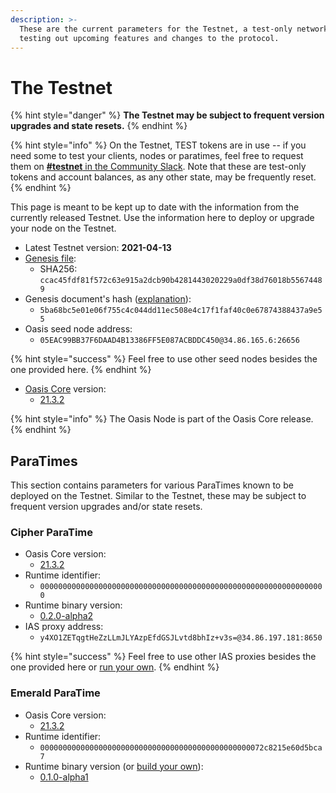 ```yaml
---
description: >-
  These are the current parameters for the Testnet, a test-only network for
  testing out upcoming features and changes to the protocol.
---
```


# The Testnet

{% hint style="danger" %}
**The Testnet may be subject to frequent version upgrades and state resets.**
{% endhint %}

{% hint style="info" %}
On the Testnet, TEST tokens are in use -- if you need some to test your clients, nodes or paratimes, feel free to request them on [**#testnet** in the Community Slack](../../oasis-network/connect-with-us.md). Note that these are test-only tokens and account balances, as any other state, may be frequently reset.
{% endhint %}

This page is meant to be kept up to date with the information from the currently released Testnet. Use the information here to deploy or upgrade your node on the Testnet.

* Latest Testnet version: **2021-04-13**
* [Genesis file](https://github.com/oasisprotocol/testnet-artifacts/releases/download/2021-04-13/genesis.json):
  * SHA256: `ccac45fdf81f572c63e915a2dcb90b4281443020229a0df38d76018b55674489`
* Genesis document's hash ([explanation](../../oasis-network/genesis-doc.md#genesis-file-vs-genesis-document)):
  * `5ba68bc5e01e06f755c4c044dd11ec508e4c17f1faf40c0e67874388437a9e55`
* Oasis seed node address:
  * `05EAC99BB37F6DAAD4B13386FF5E087ACBDDC450@34.86.165.6:26656`

{% hint style="success" %}
Feel free to use other seed nodes besides the one provided here.
{% endhint %}

* [Oasis Core](https://github.com/oasisprotocol/oasis-core) version:
  * [21.3.2](https://github.com/oasisprotocol/oasis-core/releases/tag/v21.3.2)

{% hint style="info" %}
The Oasis Node is part of the Oasis Core release.
{% endhint %}

## ParaTimes

This section contains parameters for various ParaTimes known to be deployed on the Testnet. Similar to the Testnet, these may be subject to frequent version upgrades and/or state resets.

### Cipher ParaTime

* Oasis Core version:
  * [21.3.2](https://github.com/oasisprotocol/oasis-core/releases/tag/v21.3.2)
* Runtime identifier:
  * `0000000000000000000000000000000000000000000000000000000000000000`
* Runtime binary version:
  * [0.2.0-alpha2](https://github.com/oasisprotocol/cipher-paratime/releases/tag/v0.2.0-alpha2)
* IAS proxy address:
  * `y4XO1ZETqgtHeZzLLmJLYAzpEfdGSJLvtd8bhIz+v3s=@34.86.197.181:8650`

{% hint style="success" %}
Feel free to use other IAS proxies besides the one provided here or [run your own](../../run-a-node/set-up-your-node/run-an-ias-proxy.md).
{% endhint %}

### Emerald ParaTime

* Oasis Core version:
  * [21.3.2](https://github.com/oasisprotocol/oasis-core/releases/tag/v21.3.2)
* Runtime identifier:
  * `00000000000000000000000000000000000000000000000072c8215e60d5bca7`
* Runtime binary version (or [build your own](https://github.com/oasisprotocol/emerald-paratime/blob/v0.1.0-alpha1/README.md#building)):
  * [0.1.0-alpha1](https://github.com/oasisprotocol/emerald-paratime/releases/tag/v0.1.0-alpha1)
